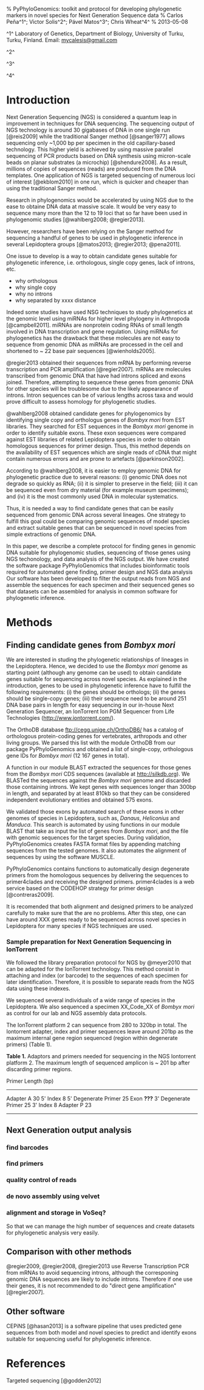 % PyPhyloGenomics: toolkit and protocol for developing phylogenetic markers in novel species for Next Generation Sequence data
% Carlos Peña^1^; Victor Solis^2^; Pável Matos^3^; Chris Wheat^4^
% 2013-05-08

^1^ Laboratory of Genetics, Department of Biology, University of Turku, Turku, Finland. Email: <mycalesis@gmail.com>

^2^

^3^

^4^

# Introduction
Next Generation Sequencing (NGS) is considered a quantum leap in improvement
in techniques for DNA sequencing.
The sequencing output of NGS technology is around 30 gigabases of DNA in one
single run [@reis2009] while the traditional Sanger method [@sanger1977] allows
sequencing only \~1,000 bp per specimen in the old capillary-based technology.
This higher yield is achieved by using massive parallel sequencing of PCR
products based on DNA synthesis using micron-scale beads on planar substrates
(a microchip) [@shendure2008].
As a result, millions of copies of sequences (reads) are produced from the DNA
templates. 
One application of NGS is targeted sequencing of numerous loci of interest
[@ekblom2010] in one run, which is quicker and cheaper than
using the traditional Sanger method.

Research in phylogenomics would be accelerated by using NGS due to the ease
to obtaine DNA data at massive scale. It would be very easy  to sequence many
more than the 12 to 19 loci that so far have been used in phylogenomic studies 
[@wahlberg2008; @regier2013].

However, researchers have been relying on the Sanger method for sequencing a
handful of genes to be used in phylogenetic inference in several Lepidoptera
groups [@matos2013; @regier2013; @pena2011].

One issue to develop is a way to obtain candidate genes suitable for
phylogenetic inference, i.e. orthologous, single copy genes, lack of introns, etc.

* why orthologous
* why single copy
* why no introns
* why separated by xxxx distance

Indeed some studies have used NSG techniques to study phylogenetics at the 
genomic level using miRNAs for higher level phylogeny in Arthropoda
[@campbell2011]. miRNAs are nonprotein coding RNAs of small length involved in
DNA transcription and gene regulation. Using miRNAs for phylogenetics has the
drawback that these molecules are not easy to sequence from genomic DNA as miRNAs
are processed in the cell and shortened to \~ 22 base pair sequences
[@wienholds2005].

@regier2013 obtained their sequences from mRNA by performing reverse transcription
and PCR amplification [@regier2007]. mRNAs are molecules transcribed from
genomic DNA that have had introns spliced and exons joined. Therefore, attempting
to sequence these genes from genomic DNA for other species will be troublesome
due to the likely appearance of introns. Intron sequences can be of various
lengths across taxa and would prove difficult to assess homology for phylogenetic
studies.

@wahlberg2008 obtained candidate genes for phylogenomics by identifying single
copy and orthologus genes of *Bombyx mori* from EST libraries. They searched for
EST sequences in the *Bombyx mori* genome in order to identify suitable exons.
These exon sequences were compared against EST libraries of related Lepidoptera
species
in order to obtain homologous sequences for primer design. Thus, this method
depends on the availability of EST sequences which are single reads of cDNA that 
might contain numerous errors and are prone to artefacts [@parkinson2002].

According to @wahlberg2008, it is easier to employ  genomic DNA for phylogenetic
practice due to several reasons: (i) genomic DNA does not degrade so quickly as RNA;
(ii) it is simpler to preserve in the field; (iii) it can be sequenced even from
dry material (for example museum specimens); and (iv) it is the most commonly used
DNA in molecular systematics.

Thus, it is needed a way to find candidate genes that can be easily sequenced
from genomic DNA across several lineages.
One strategy to fulfill this goal could be comparing genomic sequences of  model
species and extract suitable genes that can be sequenced in novel species from 
simple extractions of genomic DNA. 

In this paper, we describe a complete protocol for finding genes in genomic DNA
suitable for phylogenomic studies, sequencing of those genes using NGS techonology,
and data analysis of the NGS output.
We have created the software package PyPhyloGenomics that includes bioinformatic
tools required for automated gene finding, primer design and NGS data analysis
Our software has been
developed to filter the output reads from NGS and assemble the sequences for each
specimen and their sequenced genes so that datasets can be assembled for analysis in 
common software for phylogenetic inference.


# Methods

## Finding candidate genes from *Bombyx mori*

We are interested in studing the phylogenetic relationships of lineages in the 
Lepidoptera. Hence, we decided to use the *Bombyx mori* genome as starting point 
(although any genome can be used) to obtain candidate genes suitable for sequencing
across novel species.
As explained in the introduction, genes to be used in phylogenetic inference have to
fulfill the following requirements: (i) the genes should be orthologs; (ii) the genes
should be single-copy genes; (iii) their sequence need to be around 251 DNA base pairs
in length for easy sequencing in our in-house Next Generation Sequencer, an IonTorrent
Ion PGM Sequencer from Life Technologies (<http://www.iontorrent.com/>).

The OrthoDB database <ftp://cegg.unige.ch/OrthoDB6/> has a catalog of orthologous
protein-coding genes for vertebrates, arthropods and other living groups.
We parsed this list with the module OrthoDB from our package PyPhyloGenomics and 
obtained a list of single-copy, orthologous gene IDs for *Bombyx mori* (12 167 genes
in total).

A function in our module BLAST extracted the sequences for those genes from
the *Bombyx mori* CDS sequences (available at <http://silkdb.org>). We BLASTed
the sequences against the *Bombyx mori* genome and discarded those containing
introns.
We kept genes with sequences longer than 300bp in length, and separated by
at least 810kb so that they can be considered independent evolutionary entities and
obtained 575 exons.

We validated those exons by automated search  of these exons in other genomes of
species in Lepidoptera, such as, *Danaus*, *Heliconius* and *Manduca*.
This search is automated by using functions in our module BLAST that take as input 
the list of genes from *Bombyx mori*, and the file with genomic sequences for the
target species.
During validation, PyPhyloGenomics creates FASTA format files by appending
matching sequences from the tested genomes. It also automates the alignment of
sequences by using the software MUSCLE.

PyPhyloGenomics contains functions to automatically design degenerate primers
from the homologous sequences by delivering the sequences to primer4clades
and receiving the designed primers. primer4clades is a web service based on the
CODEHOP strategy for primer design [@contreras2009].

It is recomended that both alignment and designed primers to be analyzed carefully 
to make sure that the are no problems. After this step, one can have around XXX
genes ready to be sequenced across novel species in Lepidoptera for many species
if NGS techniques are used.

### Sample preparation for Next Generation Sequencing in IonTorrent
We followed the library preparation protocol for NGS by @meyer2010 that can be 
adapted for the IonTorrent technology. This method consist in attaching and index
(or barcode) to the sequences of each specimen for later identification. Therefore,
it is possible to separate reads from the NGS data using these indexes.

We sequenced several individuals of a wide range of species in the Lepidoptera. We
also sequenced a specimen XX_Code_XX of *Bombyx mori* as control for our lab and
NGS assembly data protocols.

The IonTorrent platform 2 can sequence from 280 to 320bp in total. The Iontorrent
adapter, index and primer sequences leave around 201bp as the maximum internal
gene region sequenced (region within degenerate primers) (Table 1).

**Table 1.** Adaptors and primers needed for sequencing in the NGS Iontorrent platform 2. 
The maximum length of sequenced amplicon is \~ 201 bp after discarding primer regions.

  Primer                Length (bp)
  --------------------  ------------
  Adapter A             30
  5' Index              8
  5' Degenerate Primer  25
  Exon                  **???**
  3' Degenerate Primer  25
  3' Index              8
  Adapter P             23
  --------------------  ------------



## Next Generation output analysis
### find barcodes
### find primers
### quality control of reads
### de novo assembly using velvet
### alignment and storage in VoSeq?
So that we can manage the high number of sequences and create datasets for phylogenetic analysis
very easily.

## Comparison with other methods
@regier2009, @regier2008, @regier2013 use Reverse Transcription PCR from mRNAs to avoid sequencing introns, although the corresponing genomic DNA sequences are  likely to include introns. Therefore if one use their genes, it is not recommended to do "direct gene amplification" [@regier2007].

## Other software
CEPiNS [@hasan2013] is a software pipeline that uses predicted gene sequences
from both model and novel species to predict and identify exons suitable for
sequencing useful for phylogenetic inference.

# References
Targeted sequencing [@godden2012]





